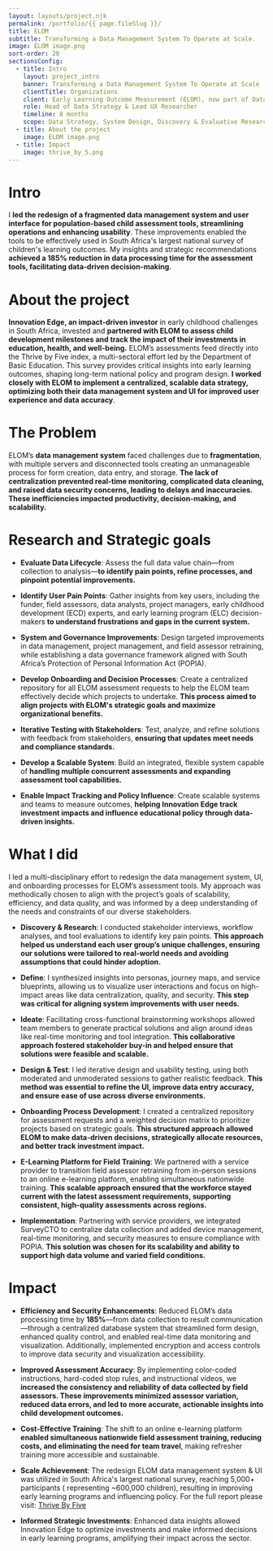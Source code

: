 ```yaml
---
layout: layouts/project.njk
permalink: /portfolio/{{ page.fileSlug }}/
title: ELOM
subtitle: Transforming a Data Management System To Operate at Scale.
image: ELOM image.png
sort-order: 20
sectionsConfig:
  - title: Intro
    layout: project_intro
    banner: Transforming a Data Management System To Operate at Scale
    clientTitle: Organizations
    client: Early Learning Outcome Measurement (ELOM), now part of Data Drive 2030 and Innovation Edge
    role: Head of Data Strategy & Lead UX Researcher
    timeline: 8 months
    scope: Data Strategy, System Design, Discovery & Evaluative Research
  - title: About the project
    image: ELOM image.png
  - title: Impact
    image: thrive_by_5.png
---
```


# Intro
I **led the redesign of a fragmented data management system and user interface for population-based child assessment tools, streamlining operations and enhancing usability**. These improvements enabled the tools to be effectively used in South Africa's largest national survey of children's learning outcomes. My insights and strategic recommendations **achieved a 185% reduction in data processing time for the assessment tools, facilitating data-driven decision-making**. 


# About the project
**Innovation Edge, an impact-driven investor** in early childhood challenges in South Africa, invested and **partnered with ELOM to assess child development milestones and track the impact of their investments in education, health, and well-being.** ELOM’s assessments feed directly into the Thrive by Five index, a multi-sectoral effort led by the Department of Basic Education. This survey provides critical insights into early learning outcomes, shaping long-term national policy and program design. **I worked closely with ELOM to implement a centralized, scalable data strategy, optimizing both their data management system and UI for improved user experience and data accuracy**.


# The Problem
ELOM’s **data management system** faced challenges due to **fragmentation**, with multiple servers and disconnected tools creating an unmanageable process for form creation, data entry, and storage. **The lack of centralization prevented real-time monitoring, complicated data cleaning, and raised data security concerns, leading to delays and inaccuracies. These inefficiencies impacted productivity, decision-making, and scalability.** 

# Research and Strategic goals
- **Evaluate Data Lifecycle**: Assess the full data value chain—from collection to analysis—**to identify pain points, refine processes, and pinpoint potential improvements.**
  
- **Identify User Pain Points**: Gather insights from key users, including the funder, field assessors, data analysts, project managers, early childhood development (ECD) experts, and early learning program (ELC) decision-makers **to understand frustrations and gaps in the current system.**
  
- **System and Governance Improvements**: Design targeted improvements in data management, project management, and field assessor retraining, while establishing a data governance framework aligned with South Africa’s Protection of Personal Information Act (POPIA).
  
- **Develop Onboarding and Decision Processes**: Create a centralized repository for all ELOM assessment requests to help the ELOM team effectively decide which projects to undertake. **This process aimed to align projects with ELOM's strategic goals and maximize organizational benefits.**
  
- **Iterative Testing with Stakeholders**: Test, analyze, and refine solutions with feedback from stakeholders, **ensuring that updates meet needs and compliance standards.**
  
- **Develop a Scalable System**: Build an integrated, flexible system capable of **handling multiple concurrent assessments and expanding assessment tool capabilities.**
  
- **Enable Impact Tracking and Policy Influence**: Create scalable systems and teams to measure outcomes, **helping Innovation Edge track investment impacts and influence educational policy through data-driven insights.**



# What I did
I led a multi-disciplinary effort to redesign the data management system, UI, and onboarding processes for ELOM’s assessment tools. My approach was methodically chosen to align with the project’s goals of scalability, efficiency, and data quality, and was informed by a deep understanding of the needs and constraints of our diverse stakeholders.

- **Discovery & Research**: I conducted stakeholder interviews, workflow analyses, and tool evaluations to identify key pain points. **This approach helped us understand each user group’s unique challenges, ensuring our solutions were tailored to real-world needs and avoiding assumptions that could hinder adoption.**
  
- **Define**: I synthesized insights into personas, journey maps, and service blueprints, allowing us to visualize user interactions and focus on high-impact areas like data centralization, quality, and security. **This step was critical for aligning system improvements with user needs.**
  
- **Ideate**: Facilitating cross-functional brainstorming workshops allowed team members to generate practical solutions and align around ideas like real-time monitoring and tool integration. **This collaborative approach fostered stakeholder buy-in and helped ensure that solutions were feasible and scalable.**
  
- **Design & Test**: I led iterative design and usability testing, using both moderated and unmoderated sessions to gather realistic feedback. **This method was essential to refine the UI, improve data entry accuracy, and ensure ease of use across diverse environments.**
  
- **Onboarding Process Development**: I created a centralized repository for assessment requests and a weighted decision matrix to prioritize projects based on strategic goals. **This structured approach allowed ELOM to make data-driven decisions, strategically allocate resources, and better track investment impact.**

- **E-Learning Platform for Field Training**: We partnered with a service provider to transition field assessor retraining from in-person sessions to an online e-learning platform, enabling simultaneous nationwide training. **This scalable approach ensured that the workforce stayed current with the latest assessment requirements, supporting consistent, high-quality assessments across regions.**
  
- **Implementation**: Partnering with service providers, we integrated SurveyCTO to centralize data collection and added device management, real-time monitoring, and security measures to ensure compliance with POPIA. **This solution was chosen for its scalability and ability to support high data volume and varied field conditions.**

# Impact
- **Efficiency and Security Enhancements**: Reduced ELOM’s data processing time by **185%**—from data collection to result communication—through a centralized database system that streamlined form design, enhanced quality control, and enabled real-time data monitoring and visualization. Additionally, implemented encryption and access controls to improve data security and visualization accessibility.

- **Improved Assessment Accuracy**: By implementing color-coded instructions, hard-coded stop rules, and instructional videos, we **increased the consistency and reliability of data collected by field assessors. These improvements minimized assessor variation, reduced data errors, and led to more accurate, actionable insights into child development outcomes.**

- **Cost-Effective Training**: The shift to an online e-learning platform **enabled simultaneous nationwide field assessment training, reducing costs, and eliminating the need for team travel**, making refresher training more accessible and sustainable.
   
- **Scale Achievement**: The redesign ELOM data management system & UI was utilized in South Africa's largest national survey, reaching 5,000+ participants ( representing ~600,000 children), resulting in improving early learning programs and influencing policy. For the full report please visit: [Thrive By Five](https://thrivebyfive.co.za/)
   
- **Informed Strategic Investments**: Enhanced data insights allowed Innovation Edge to optimize investments and make informed decisions in early learning programs, amplifying their impact across the sector.

